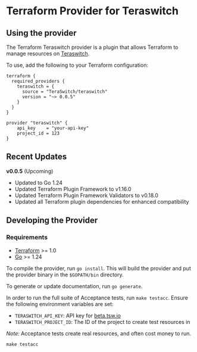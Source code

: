 # Terraform Provider for Teraswitch

## Using the provider

The Terraform Teraswitch provider is a plugin that allows Terraform to manage
resources on [Teraswitch](https://beta.tsw.io).

To use, add the following to your Terraform configuration:

```hcl
terraform {
  required_providers {
    teraswitch = {
      source = "TeraSwitch/teraswitch"
      version = "~> 0.0.5"
    }
  }
}

provider "teraswitch" {
    api_key    = "your-api-key"
    project_id = 123
}
```

## Recent Updates

**v0.0.5** (Upcoming)

- Updated to Go 1.24
- Updated Terraform Plugin Framework to v1.16.0
- Updated Terraform Plugin Framework Validators to v0.18.0
- Updated all Terraform plugin dependencies for enhanced compatibility

## Developing the Provider

### Requirements

- [Terraform](https://developer.hashicorp.com/terraform/downloads) >= 1.0
- [Go](https://golang.org/doc/install) >= 1.24

To compile the provider, run `go install`. This will build the provider and put
the provider binary in the `$GOPATH/bin` directory.

To generate or update documentation, run `go generate`.

In order to run the full suite of Acceptance tests, run `make testacc`. Ensure
the following environment variables are set:

- `TERASWITCH_API_KEY`: API key for [beta.tsw.io](https://beta.tsw.io)
- `TERASWITCH_PROJECT_ID`: The ID of the project to create test resources in

_Note:_ Acceptance tests create real resources, and often cost money to run.

```shell
make testacc
```
